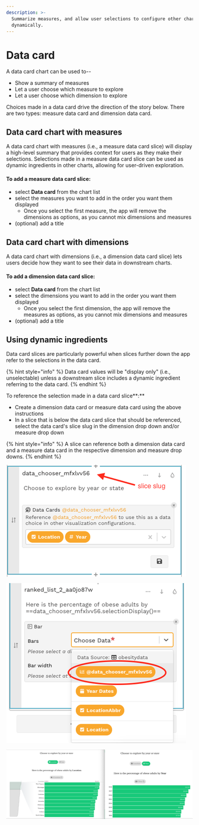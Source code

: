 ```yaml
---
description: >-
  Summarize measures, and allow user selections to configure other charts
  dynamically.
---
```


# Data card

A data card chart can be used to--

* Show a summary of measures
* Let a user choose which measure to explore 
* Let a user choose which dimension to explore

Choices made in a data card drive the direction of the story below. There are two types: measure data card and dimension data card.

## Data card chart with measures

A data card chart with measures \(i.e., a measure data card slice\) will display a high-level summary that provides context for users as they make their selections. Selections made in a measure data card slice can be used as dynamic ingredients in other charts, allowing for user-driven exploration.

#### To add a measure data card slice:

* select **Data card** from the chart list
* select the measures you want to add in the order you want them displayed
  * Once you select the first measure, the app will remove the dimensions as options, as you cannot mix dimensions and measures
* \(optional\) add a title

## Data card chart with dimensions

A data card chart with dimensions \(i.e., a dimension data card slice\) lets users decide how they want to see their data in downstream charts.

#### To add a dimension data card slice:

* select **Data card** from the chart list
* select the dimensions you want to add in the order you want them displayed
  * Once you select the first dimension, the app will remove the measures as options, as you cannot mix dimensions and measures
* \(optional\) add a title

## Using dynamic ingredients

Data card slices are particularly powerful when slices further down the app refer to the selections in the data card.

{% hint style="info" %}
Data card values will be "display only" \(i.e., unselectable\) unless a downstream slice includes a dynamic ingredient referring to the data card.
{% endhint %}

To reference the selection made in a data card slice**:** 

* Create a dimension data card or measure data card using the above instructions
* In a slice that is below the data card slice that should be referenced, select the data card's slice slug in the dimension drop down and/or measure drop down

{% hint style="info" %}
A slice can reference both a dimension data card and a measure data card in the respective dimension and measure drop downs.
{% endhint %}

![The slice slug is in the header](../../../.gitbook/assets/screen-shot-2020-06-23-at-12.34.29-pm.png)

![The data chooser slug will be the first option in the dimension drop down](../../../.gitbook/assets/screen-shot-2020-06-23-at-12.33.52-pm.png)

![The chart on the left is shown if &quot;Location&quot; is selected, but the chart on the right is shown if &quot;Year&quot; is selected](../../../.gitbook/assets/screen-shot-2020-06-23-at-12.53.43-pm.png)



